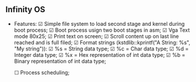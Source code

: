 ## Infinity OS

- Features:
    &#9745; Simple file system to load second stage and kernel during boot process;
    &#9745; Boot process usign two boot stages in asm;
    &#9745; Vga Text mode 80x25;
      &#9745; Print text on screen;
      &#9745; Scroll content up on last line reached and is full filed;
      &#9745; Format strings (kstdlib::kprintf("A String: %s", "My string")):
         &#9745; %s = String data type;
         &#9745; %c = Char data type;
         &#9745; %d = Integer data type;
         &#9745; %x = Hex representation of int data type;
         &#9745; %b = Binary representation of int data type;
         
    &#9744; Process scheduling;